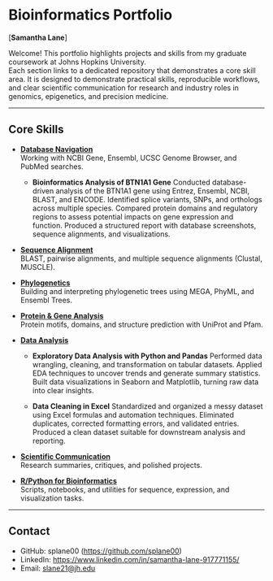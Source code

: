 # Bioinformatics Portfolio
[**Samantha Lane**]

Welcome! This portfolio highlights projects and skills from my graduate coursework at Johns Hopkins University.  
Each section links to a dedicated repository that demonstrates a core skill area. It is designed to demonstrate practical skills, reproducible workflows, and clear scientific communication for research and industry roles in genomics, epigenetics, and precision medicine.

---

## Core Skills

- [**Database Navigation**](https://github.com/splane00/database-navigation)  
  Working with NCBI Gene, Ensembl, UCSC Genome Browser, and PubMed searches.

  - **Bioinformatics Analysis of BTN1A1 Gene**
    Conducted database-driven analysis of the BTN1A1 gene using Entrez, Ensembl, NCBI, BLAST, and ENCODE.
    Identified splice variants, SNPs, and orthologs across multiple species.
    Compared protein domains and regulatory regions to assess potential impacts on gene expression and function.
    Produced a structured report with database screenshots, sequence alignments, and visualizations.

- [**Sequence Alignment**](https://github.com/splane00/sequence-alignment)  
  BLAST, pairwise alignments, and multiple sequence alignments (Clustal, MUSCLE).

- [**Phylogenetics**](https://github.com/splane00/phylogenetics)  
  Building and interpreting phylogenetic trees using MEGA, PhyML, and Ensembl Trees.

- [**Protein & Gene Analysis**](https://github.com/splane00/protein-gene-analysis)  
  Protein motifs, domains, and structure prediction with UniProt and Pfam.

- [**Data Analysis**](https://github.com/splane00/data-analysis)  
  - **Exploratory Data Analysis with Python and Pandas**
    Performed data wrangling, cleaning, and transformation on tabular datasets.
    Applied EDA techniques to uncover trends and generate summary statistics.
    Built data visualizations in Seaborn and Matplotlib, turning raw data into clear insights.

  - **Data Cleaning in Excel**
    Standardized and organized a messy dataset using Excel formulas and automation techniques.
    Eliminated duplicates, corrected formatting errors, and validated entries.
    Produced a clean dataset suitable for downstream analysis and reporting.

- [**Scientific Communication**](https://github.com/splane00/scientific-communication)  
  Research summaries, critiques, and polished projects.

- [**R/Python for Bioinformatics**](https://github.com/splane00/r-python-bioinformatics)  
  Scripts, notebooks, and utilities for sequence, expression, and visualization tasks.


---

## Contact
- GitHub: splane00 (https://github.com/splane00)  
- LinkedIn: https://www.linkedin.com/in/samantha-lane-917771155/
- Email: slane21@jh.edu
